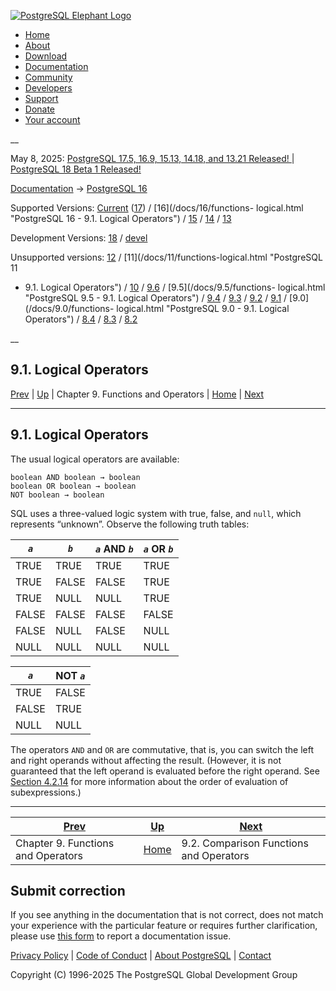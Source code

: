 [ ![PostgreSQL Elephant Logo](/media/img/about/press/elephant.png) ](/)

  * [Home](/ "Home")
  * [About](/about/ "About")
  * [Download](/download/ "Download")
  * [Documentation](/docs/ "Documentation")
  * [Community](/community/ "Community")
  * [Developers](/developer/ "Developers")
  * [Support](/support/ "Support")
  * [Donate](/about/donate/ "Donate")
  * [Your account](/account/ "Your account")

__

May 8, 2025: [ PostgreSQL 17.5, 16.9, 15.13, 14.18, and 13.21 Released! ](/about/news/postgresql-175-169-1513-1418-and-1321-released-3072/) | [ PostgreSQL 18 Beta 1 Released! ](/about/news/postgresql-18-beta-1-released-3070/)

[Documentation](/docs/ "Documentation") -> [PostgreSQL
16](/docs/16/index.html)

Supported Versions: [Current](/docs/current/functions-logical.html "PostgreSQL
17 - 9.1. Logical Operators") ([17](/docs/17/functions-logical.html
"PostgreSQL 17 - 9.1. Logical Operators")) / [16](/docs/16/functions-
logical.html "PostgreSQL 16 - 9.1. Logical Operators") /
[15](/docs/15/functions-logical.html "PostgreSQL 15 - 9.1. Logical Operators")
/ [14](/docs/14/functions-logical.html "PostgreSQL 14 - 9.1. Logical
Operators") / [13](/docs/13/functions-logical.html "PostgreSQL 13 -
9.1. Logical Operators")

Development Versions: [18](/docs/18/functions-logical.html "PostgreSQL 18 -
9.1. Logical Operators") / [devel](/docs/devel/functions-logical.html
"PostgreSQL devel - 9.1. Logical Operators")

Unsupported versions: [12](/docs/12/functions-logical.html "PostgreSQL 12 -
9.1. Logical Operators") / [11](/docs/11/functions-logical.html "PostgreSQL 11
- 9.1. Logical Operators") / [10](/docs/10/functions-logical.html "PostgreSQL
10 - 9.1. Logical Operators") / [9.6](/docs/9.6/functions-logical.html
"PostgreSQL 9.6 - 9.1. Logical Operators") / [9.5](/docs/9.5/functions-
logical.html "PostgreSQL 9.5 - 9.1. Logical Operators") /
[9.4](/docs/9.4/functions-logical.html "PostgreSQL 9.4 - 9.1. Logical
Operators") / [9.3](/docs/9.3/functions-logical.html "PostgreSQL 9.3 -
9.1. Logical Operators") / [9.2](/docs/9.2/functions-logical.html "PostgreSQL
9.2 - 9.1. Logical Operators") / [9.1](/docs/9.1/functions-logical.html
"PostgreSQL 9.1 - 9.1. Logical Operators") / [9.0](/docs/9.0/functions-
logical.html "PostgreSQL 9.0 - 9.1. Logical Operators") /
[8.4](/docs/8.4/functions-logical.html "PostgreSQL 8.4 - 9.1. Logical
Operators") / [8.3](/docs/8.3/functions-logical.html "PostgreSQL 8.3 -
9.1. Logical Operators") / [8.2](/docs/8.2/functions-logical.html "PostgreSQL
8.2 - 9.1. Logical Operators")

__

9.1. Logical Operators  
---  
[Prev](functions.html "Chapter 9. Functions and Operators")  | [Up](functions.html "Chapter 9. Functions and Operators") | Chapter 9. Functions and Operators | [Home](index.html "PostgreSQL 16.9 Documentation") |  [Next](functions-comparison.html "9.2. Comparison Functions and Operators")  
  
* * *

## 9.1. Logical Operators #

The usual logical operators are available:

    
    
    boolean AND boolean → boolean
    boolean OR boolean → boolean
    NOT boolean → boolean
    

SQL uses a three-valued logic system with true, false, and `null`, which
represents “unknown”. Observe the following truth tables:

_`a`_ | _`b`_ | _`a`_ AND _`b`_ | _`a`_ OR _`b`_  
---|---|---|---  
TRUE | TRUE | TRUE | TRUE  
TRUE | FALSE | FALSE | TRUE  
TRUE | NULL | NULL | TRUE  
FALSE | FALSE | FALSE | FALSE  
FALSE | NULL | FALSE | NULL  
NULL | NULL | NULL | NULL  
  
_`a`_ | NOT _`a`_  
---|---  
TRUE | FALSE  
FALSE | TRUE  
NULL | NULL  
  
The operators `AND` and `OR` are commutative, that is, you can switch the left
and right operands without affecting the result. (However, it is not
guaranteed that the left operand is evaluated before the right operand. See
[Section 4.2.14](sql-expressions.html#SYNTAX-EXPRESS-EVAL "4.2.14. Expression
Evaluation Rules") for more information about the order of evaluation of
subexpressions.)

* * *

[Prev](functions.html "Chapter 9. Functions and Operators")  | [Up](functions.html "Chapter 9. Functions and Operators") |  [Next](functions-comparison.html "9.2. Comparison Functions and Operators")  
---|---|---  
Chapter 9. Functions and Operators  | [Home](index.html "PostgreSQL 16.9 Documentation") |  9.2. Comparison Functions and Operators  
  
## Submit correction

If you see anything in the documentation that is not correct, does not match
your experience with the particular feature or requires further clarification,
please use [this form](/account/comments/new/16/functions-logical.html/) to
report a documentation issue.

[Privacy Policy](/about/privacypolicy) | [Code of Conduct](/about/policies/coc/) | [About PostgreSQL](/about/) | [Contact](/about/contact/)  

Copyright (C) 1996-2025 The PostgreSQL Global Development Group

